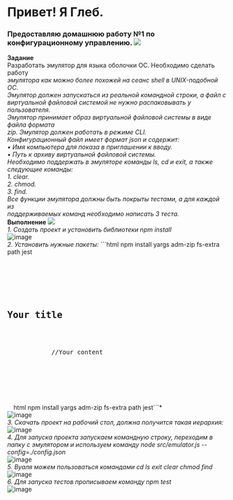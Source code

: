 # Привет! Я Глеб. 
### Предоставляю домашнюю работу №1 по конфигурационному управлению. ![](https://user-images.githubusercontent.com/74038190/213844263-a8897a51-32f4-4b3b-b5c2-e1528b89f6f3.png)  
**Задание**  
Разработать эмулятор для языка оболочки ОС. Необходимо сделать работу  
*эмулятора как можно более похожей на сеанс shell в UNIX-подобной ОС.*  
*Эмулятор должен запускаться из реальной командной строки, а файл с*  
*виртуальной файловой системой не нужно распаковывать у пользователя.*  
*Эмулятор принимает образ виртуальной файловой системы в виде файла формата*  
*zip. Эмулятор должен работать в режиме CLI.*  
*Конфигурационный файл имеет формат json и содержит:*  
*• Имя компьютера для показа в приглашении к вводу.*  
*• Путь к архиву виртуальной файловой системы.*  
*Необходимо поддержать в эмуляторе команды ls, cd и exit, а также*  
*следующие команды:*  
*1. clear.*  
*2. chmod.*  
*3. find.*  
*Все функции эмулятора должны быть покрыты тестами, а для каждой из*  
*поддерживаемых команд необходимо написать 3 теста.*  
**Выполнение** ![](https://user-images.githubusercontent.com/74038190/212257460-738ff738-247f-4445-a718-cdd0ca76e2db.gif)  
*1. Создать проект и установить библиотеки npm install*  
![image](https://github.com/user-attachments/assets/3d19ea5f-7fed-4d1c-92ae-dfed42d16d6f)  
*2. Установить нужные пакеты:* ```html
npm install yargs adm-zip fs-extra path jest

<pre>
    <div class="container">
        <div class="block two first">
            <h2>Your title</h2>
            <div class="wrap">
            //Your content
            </div>
        </div>
    </div>
</pre>
```  ```html
npm install yargs adm-zip fs-extra path jest```*  
![image](https://github.com/user-attachments/assets/7993ea3d-0cab-4bf8-bbc6-f35505882870)  
*3. Скачать проект на рабочий стол, должна получится такая иерархия:*  
![image](https://github.com/user-attachments/assets/adf75e43-dc7b-46ed-802f-74077a43b9f6)  
*4. Для запуска проекта запускаем командную строку, переходим в папку с эмулятором и используем команду node src/emulator.js --config=./config.json*  
![image](https://github.com/user-attachments/assets/fea97cb9-a224-4eef-8ca2-7ba33a234ee9)  
*5. Вуаля можем пользоваться командами cd ls exit clear chmod find*  
![image](https://github.com/user-attachments/assets/6397abfb-65f4-485d-a7b6-ea402d0b0926)  
*6. Для запуска тестов прописываем команду npm test*  
![image](https://github.com/user-attachments/assets/81acc940-e06b-4a14-8497-2a5de7a736cb)  
